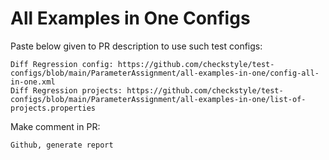 # All Examples in One Configs
Paste below given to PR description to use such test configs:
```
Diff Regression config: https://github.com/checkstyle/test-configs/blob/main/ParameterAssignment/all-examples-in-one/config-all-in-one.xml
Diff Regression projects: https://github.com/checkstyle/test-configs/blob/main/ParameterAssignment/all-examples-in-one/list-of-projects.properties
```
Make comment in PR:
```
Github, generate report
```
